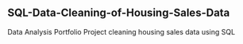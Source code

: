 ## SQL-Data-Cleaning-of-Housing-Sales-Data

Data Analysis Portfolio Project cleaning housing sales data using SQL

